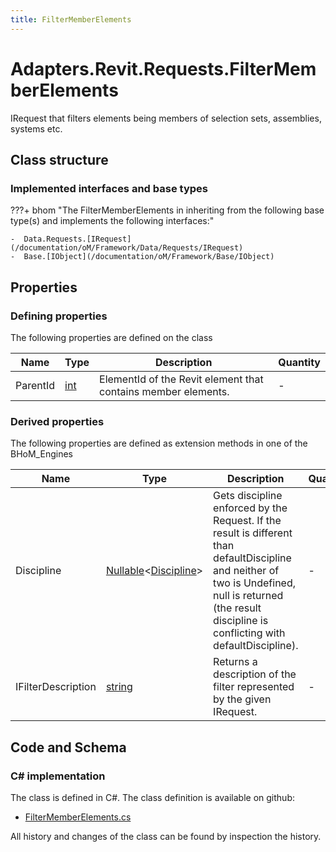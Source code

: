 ```yaml
---
title: FilterMemberElements
---
```


# Adapters.Revit.Requests.FilterMemberElements

IRequest that filters elements being members of selection sets, assemblies, systems etc.

## Class structure

### Implemented interfaces and base types

???+ bhom "The FilterMemberElements in inheriting from the following base type(s) and implements the following interfaces:"

    -  Data.Requests.[IRequest](/documentation/oM/Framework/Data/Requests/IRequest)
    -  Base.[IObject](/documentation/oM/Framework/Base/IObject)


## Properties



### Defining properties

The following properties are defined on the class

| Name             | Type             | Description      | Quantity         |
|------------------|------------------|------------------|------------------|
| ParentId | [int](https://learn.microsoft.com/en-us/dotnet/api/System.Int32?view=netstandard-2.0) | ElementId of the Revit element that contains member elements. | - |


### Derived properties

The following properties are defined as extension methods in one of the BHoM_Engines

| Name             | Type             | Description      | Quantity         | Engine           |
|------------------|------------------|------------------|------------------|------------------|
| Discipline | [Nullable](https://learn.microsoft.com/en-us/dotnet/api/System.Nullable-1?view=netstandard-2.0)&lt;[Discipline](/documentation/oM/Adapter/Adapters/Revit/Enums/Discipline)&gt; | Gets discipline enforced by the Request. If the result is different than defaultDiscipline and neither of two is Undefined, null is returned (the result discipline is conflicting with defaultDiscipline). | - | Revit_Engine |
| IFilterDescription | [string](https://learn.microsoft.com/en-us/dotnet/api/System.String?view=netstandard-2.0) | Returns a description of the filter represented by the given IRequest. | - | Revit_Engine |


## Code and Schema

### C# implementation

The class is defined in C#. The class definition is available on github:

- [FilterMemberElements.cs](https://github.com/BHoM/Revit_Toolkit/blob/develop/Revit_oM/Requests/FilterMemberElements.cs)

All history and changes of the class can be found by inspection the history.
